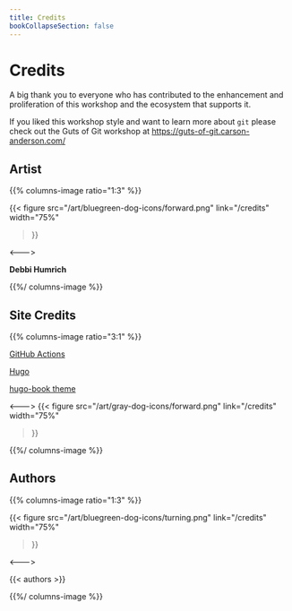 ```yaml
---
title: Credits
bookCollapseSection: false
---
```


# Credits

A big thank you to everyone who has contributed to the enhancement and proliferation of this workshop and the ecosystem
that supports it.

If you liked this workshop style and want to learn more about `git` please check out the Guts of Git workshop at https://guts-of-git.carson-anderson.com/

## Artist


{{% columns-image ratio="1:3" %}}

{{< figure
  src="/art/bluegreen-dog-icons/forward.png"
  link="/credits"
  width="75%"
>}}

<--->

**Debbi Humrich**

{{%/ columns-image %}}

## Site Credits

{{% columns-image ratio="3:1" %}}

[GitHub Actions](https://docs.github.com/en/actions)

[Hugo](https://gohugo.io/)

[hugo-book theme](https://github.com/alex-shpak/hugo-book)

<--->
{{< figure
  src="/art/gray-dog-icons/forward.png"
  link="/credits"
  width="75%"
>}}

{{%/ columns-image %}}


## Authors

{{% columns-image ratio="1:3" %}}

{{< figure
  src="/art/bluegreen-dog-icons/turning.png"
  link="/credits"
  width="75%"
>}}

<--->

{{< authors >}}

{{%/ columns-image %}}


